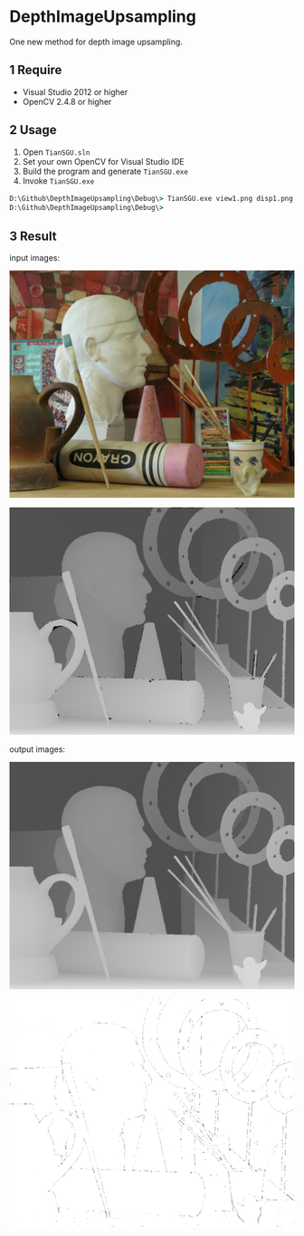 # DepthImageUpsampling

One new method for depth image upsampling.

## 1 Require

- Visual Studio 2012 or higher
- OpenCV 2.4.8 or higher

## 2 Usage

1. Open `TianSGU.sln`
2. Set your own OpenCV for Visual Studio IDE
3. Build the program and generate `TianSGU.exe`
4. Invoke `TianSGU.exe`

```cmd
D:\Github\DepthImageUpsampling\Debug\> TianSGU.exe view1.png disp1.png 2 Tianout2.png Tianbad2.png
D:\Github\DepthImageUpsampling\Debug\>
```

## 3 Result

input images:

![color](./view1.png)

![depth](./disp1.png)

output images:

![updepth](./Tianout2.png)

![badimage](./Tianbad2.png)
